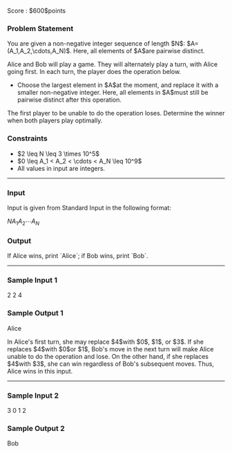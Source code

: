 
<div>

<span>

<span>

<p>
Score : $600$points
</p>

<div>

<section>

### **Problem Statement**

<p>
You are given a non-negative integer sequence of length $N$: $A=(A_1,A_2,\cdots,A_N)$.
Here, all elements of $A$are pairwise distinct.
</p>

<p>
Alice and Bob will play a game.
They will alternately play a turn, with Alice going first.
In each turn, the player does the operation below.
</p>

<ul>

<li>
Choose the largest element in $A$at the moment, and replace it with a smaller non-negative integer.
Here, all elements in $A$must still be pairwise distinct after this operation.
</li>

</ul>

<p>
The first player to be unable to do the operation loses.
Determine the winner when both players play optimally.
</p>

</section>

</div>

<div>

<section>

### **Constraints**

<ul>

<li>
$2 \leq N \leq 3 \times 10^5$
</li>

<li>
$0 \leq A_1 < A_2 < \cdots < A_N \leq 10^9$
</li>

<li>
All values in input are integers.
</li>

</ul>

</section>

</div>

---

<div>

<div>

<section>

### **Input**

<p>
Input is given from Standard Input in the following format:
</p>

<div>

$N$$A_1$$A_2$$\cdots$$A_N$
</div>

</section>

</div>

<div>

<section>

### **Output**

<p>
If Alice wins, print `Alice`; if Bob wins, print `Bob`.
</p>

</section>

</div>

</div>

---

<div>

<section>

### **Sample Input 1**

<div>

2
2 4

</div>

</section>

</div>

<div>

<section>

### **Sample Output 1**

<div>

Alice

</div>

<p>
In Alice's first turn, she may replace $4$with $0$, $1$, or $3$.
If she replaces $4$with $0$or $1$, Bob's move in the next turn will make Alice unable to do the operation and lose.
On the other hand, if she replaces $4$with $3$, she can win regardless of Bob's subsequent moves.
Thus, Alice wins in this input.
</p>

</section>

</div>

---

<div>

<section>

### **Sample Input 2**

<div>

3
0 1 2

</div>

</section>

</div>

<div>

<section>

### **Sample Output 2**

<div>

Bob

</div>

</section>

</div>

</span>

</span>

</div>
